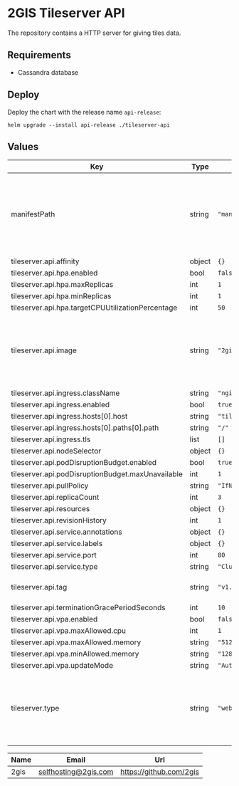 # 2GIS Tileserver API

The repository contains a HTTP server for giving tiles data.

## Requirements

- Cassandra database

## Deploy

Deploy the chart with the release name `api-release`:

``` shell
helm upgrade --install api-release ./tileserver-api
```

## Values

| Key | Type | Default | Description |
|-----|------|---------|-------------|
| manifestPath | string | `"manifests/1635402744.json"` | Path to the manifest in S3-like storage. The manifest is downloaded via the dgctl utility |
| tileserver.api.affinity | object | `{}` |  |
| tileserver.api.hpa.enabled | bool | `false` |  |
| tileserver.api.hpa.maxReplicas | int | `1` |  |
| tileserver.api.hpa.minReplicas | int | `1` |  |
| tileserver.api.hpa.targetCPUUtilizationPercentage | int | `50` |  |
| tileserver.api.image | string | `"2gis/tileserver"` | The path to the docker image. Must have a path to your private docker registry |
| tileserver.api.ingress.className | string | `"nginx"` |  |
| tileserver.api.ingress.enabled | bool | `true` |  |
| tileserver.api.ingress.hosts[0].host | string | `"tileserver.loc"` |  |
| tileserver.api.ingress.hosts[0].paths[0].path | string | `"/"` |  |
| tileserver.api.ingress.tls | list | `[]` |  |
| tileserver.api.nodeSelector | object | `{}` |  |
| tileserver.api.podDisruptionBudget.enabled | bool | `true` |  |
| tileserver.api.podDisruptionBudget.maxUnavailable | int | `1` |  |
| tileserver.api.pullPolicy | string | `"IfNotPresent"` |  |
| tileserver.api.replicaCount | int | `3` |  |
| tileserver.api.resources | object | `{}` |  |
| tileserver.api.revisionHistory | int | `1` |  |
| tileserver.api.service.annotations | object | `{}` |  |
| tileserver.api.service.labels | object | `{}` |  |
| tileserver.api.service.port | int | `80` |  |
| tileserver.api.service.type | string | `"ClusterIP"` |  |
| tileserver.api.tag | string | `"v1.0.0"` | Tag with application version |
| tileserver.api.terminationGracePeriodSeconds | int | `10` |  |
| tileserver.api.vpa.enabled | bool | `false` |  |
| tileserver.api.vpa.maxAllowed.cpu | int | `1` |  |
| tileserver.api.vpa.maxAllowed.memory | string | `"512Mi"` |  |
| tileserver.api.vpa.minAllowed.memory | string | `"128Mi"` |  |
| tileserver.api.vpa.updateMode | string | `"Auto"` |  |
| tileserver.type | string | `"web"` | The type of data being uploaded. Can have one of the values: web, native, raster |

| Name | Email | Url |
| ---- | ------ | --- |
| 2gis | selfhosting@2gis.com | https://github.com/2gis |
